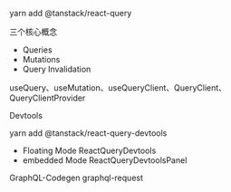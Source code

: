 yarn add @tanstack/react-query

三个核心概念

- Queries
- Mutations
- Query Invalidation

useQuery、useMutation、useQueryClient、QueryClient、QueryClientProvider

Devtools

yarn add @tanstack/react-query-devtools

- Floating Mode ReactQueryDevtools
- embedded Mode ReactQueryDevtoolsPanel

GraphQL-Codegen
graphql-request
